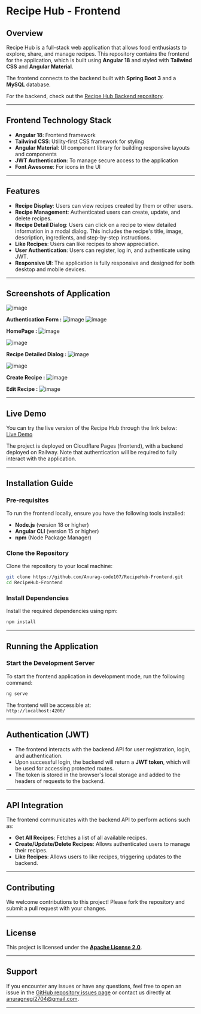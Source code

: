 # **Recipe Hub - Frontend**

## **Overview**

Recipe Hub is a full-stack web application that allows food enthusiasts to explore, share, and manage recipes. This repository contains the frontend for the application, which is built using **Angular 18** and styled with **Tailwind CSS** and **Angular Material**.

The frontend connects to the backend built with **Spring Boot 3** and a **MySQL** database.

For the backend, check out the [Recipe Hub Backend repository](https://github.com/Anurag-code107/RecipeHub-Backend).

---

## **Frontend Technology Stack**

- **Angular 18**: Frontend framework
- **Tailwind CSS**: Utility-first CSS framework for styling
- **Angular Material**: UI component library for building responsive layouts and components
- **JWT Authentication**: To manage secure access to the application
- **Font Awesome**: For icons in the UI

---

## **Features**

- **Recipe Display**: Users can view recipes created by them or other users.
- **Recipe Management**: Authenticated users can create, update, and delete recipes.
- **Recipe Detail Dialog**: Users can click on a recipe to view detailed information in a modal dialog. This includes the recipe's title, image, description, ingredients, and step-by-step instructions.
- **Like Recipes**: Users can like recipes to show appreciation.
- **User Authentication**: Users can register, log in, and authenticate using JWT.
- **Responsive UI**: The application is fully responsive and designed for both desktop and mobile devices.

---

## **Screenshots of Application**

![image](https://github.com/user-attachments/assets/ffe94656-e940-403a-b5ed-710ff1ad19b0)

**Authentication Form :**
![image](https://github.com/user-attachments/assets/a9bedc3b-864b-4616-8eca-ee9689c40d5c)
![image](https://github.com/user-attachments/assets/198ad001-2b7a-4342-868d-c73980575e03)

**HomePage :**
![image](https://github.com/user-attachments/assets/2969e3cc-5042-42cb-aa84-609378d0b2af)

![image](https://github.com/user-attachments/assets/67332e9c-6a60-4c59-b315-a6a41d133962)

**Recipe Detailed Dialog :**
![image](https://github.com/user-attachments/assets/55d1e042-93d7-41ea-be9a-2eeb1fa36ea4)

![image](https://github.com/user-attachments/assets/86356a87-1016-4d24-acc7-c5f55dfd6b68)

**Create Recipe :**
![image](https://github.com/user-attachments/assets/d50d0d9b-3a7f-4e9c-9779-f99e79c33180)

**Edit Recipe :**
![image](https://github.com/user-attachments/assets/35349609-9701-42f6-b687-77b69c87eb7f)

---

## **Live Demo**

You can try the live version of the Recipe Hub through the link below:  
[Live Demo](https://recipehub-cwd.pages.dev/)

The project is deployed on Cloudflare Pages (frontend), with a backend deployed on Railway. Note that authentication will be required to fully interact with the application.

---

## **Installation Guide**

### **Pre-requisites**

To run the frontend locally, ensure you have the following tools installed:

- **Node.js** (version 18 or higher)
- **Angular CLI** (version 15 or higher)
- **npm** (Node Package Manager)

### **Clone the Repository**

Clone the repository to your local machine:

```bash
git clone https://github.com/Anurag-code107/RecipeHub-Frontend.git
cd RecipeHub-Frontend
```

### **Install Dependencies**

Install the required dependencies using npm:

```bash
npm install
```

---

## **Running the Application**

### **Start the Development Server**

To start the frontend application in development mode, run the following command:

```bash
ng serve
```

The frontend will be accessible at:  
`http://localhost:4200/`

---

## **Authentication (JWT)**

- The frontend interacts with the backend API for user registration, login, and authentication.
- Upon successful login, the backend will return a **JWT token**, which will be used for accessing protected routes.
- The token is stored in the browser's local storage and added to the headers of requests to the backend.

---

## **API Integration**

The frontend communicates with the backend API to perform actions such as:

- **Get All Recipes**: Fetches a list of all available recipes.
- **Create/Update/Delete Recipes**: Allows authenticated users to manage their recipes.
- **Like Recipes**: Allows users to like recipes, triggering updates to the backend.

---

## **Contributing**

We welcome contributions to this project! Please fork the repository and submit a pull request with your changes.

---

## **License**

This project is licensed under the [**Apache License 2.0**](LICENSE).

---

## **Support**

If you encounter any issues or have any questions, feel free to open an issue in the [GitHub repository issues page](https://github.com/Anurag-code107/RecipeHub-Frontend/issues) or contact us directly at [anuragnegi2704@gmail.com](mailto:anuragnegi2704@gmail.com).

---
